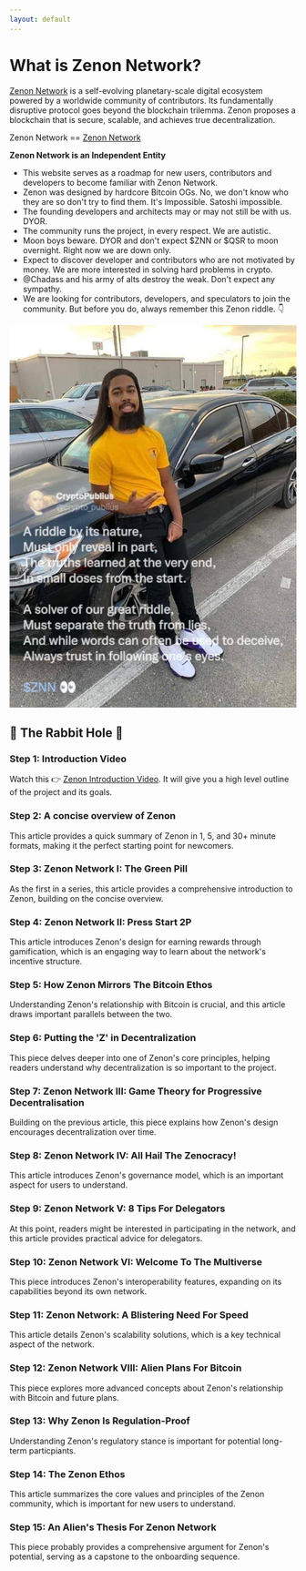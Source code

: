 ```yaml
---
layout: default
---
```


# What is Zenon Network?
[Zenon Network](https://zenon.network) is a self-evolving planetary-scale digital ecosystem powered by a worldwide community of contributors. Its fundamentally disruptive protocol goes beyond the blockchain trilemma. Zenon proposes a blockchain that is secure, scalable, and achieves true decentralization.

Zenon Network == [Zenon Network](https://zenon.network)

**Zenon Network is an Independent Entity**
* This website serves as a roadmap for new users, contributors and developers to become familiar with Zenon Network. 
* Zenon was designed by hardcore Bitcoin OGs.  No, we don't know who they are so don't try to find them.  It's Impossible. Satoshi impossible.  
* The founding developers and architects may or may not still be with us. DYOR.
* The community runs the project, in every respect.  We are autistic.  
* Moon boys beware. DYOR and don't expect $ZNN or $QSR to moon overnight.  Right now we are down only.  
* Expect to discover developer and contributors who are not motivated by money. We are more interested in solving hard problems in crypto.
* @Chadass and his army of alts destroy the weak. Don't expect any sympathy.
* We are looking for contributors, developers, and speculators to join the community.  But before you do, always remember this Zenon riddle. 👇

![Crypto Publius Zenon Riddle](assets/images/green-pill-crypto-publius-riddle.jpg)

## 🐇 The Rabbit Hole 🐇

### Step 1: Introduction Video 
Watch this 👉 [Zenon Introduction Video](https://www.youtube.com/watch?v=UqAequz4mgk).  It will give you a high level outline of the project and its goals.  

### Step 2: A concise overview of Zenon
This article provides a quick summary of Zenon in 1, 5, and 30+ minute formats, making it the perfect starting point for newcomers.

### Step 3: Zenon Network I: The Green Pill
As the first in a series, this article  provides a comprehensive introduction to Zenon, building on the concise overview.

### Step 4: Zenon Network II: Press Start 2P
This article introduces Zenon's design for earning rewards through gamification, which is an engaging way to learn about the network's incentive structure.

### Step 5: How Zenon Mirrors The Bitcoin Ethos
Understanding Zenon's relationship with Bitcoin is crucial, and this article draws important parallels between the two.

### Step 6: Putting the 'Z' in Decentralization
This piece  delves deeper into one of Zenon's core principles, helping readers understand why decentralization is so important to the project.

### Step 7: Zenon Network III: Game Theory for Progressive Decentralisation
Building on the previous article, this piece explains how Zenon's design encourages decentralization over time.

### Step 8: Zenon Network IV: All Hail The Zenocracy!
This article introduces Zenon's governance model, which is an important aspect for users to understand.

### Step 9: Zenon Network V: 8 Tips For Delegators
At this point, readers might be interested in participating in the network, and this article provides practical advice for delegators.

### Step 10: Zenon Network VI: Welcome To The Multiverse
This piece  introduces Zenon's interoperability features, expanding on its capabilities beyond its own network.

### Step 11: Zenon Network: A Blistering Need For Speed
This article details Zenon's scalability solutions, which is a key technical aspect of the network.

### Step 12: Zenon Network VIII: Alien Plans For Bitcoin
This piece  explores more advanced concepts about Zenon's relationship with Bitcoin and future plans.

### Step 13: Why Zenon Is Regulation-Proof
Understanding Zenon's regulatory stance is important for potential long-term particpiants.

### Step 14: The Zenon Ethos
This article  summarizes the core values and principles of the Zenon community, which is important for new users to understand.

### Step 15: An Alien's Thesis For Zenon Network
This piece probably provides a comprehensive argument for Zenon's potential, serving as a capstone to the onboarding sequence.

